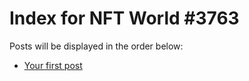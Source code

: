# Index for NFT World #3763
Posts will be displayed in the order below:

- [Your first post](./001-first.md)

